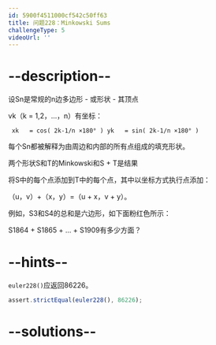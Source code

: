 ```yaml
---
id: 5900f4511000cf542c50ff63
title: 问题228：Minkowski Sums
challengeType: 5
videoUrl: ''
---
```


# --description--

设Sn是常规的n边多边形 - 或形状 - 其顶点

vk（k = 1,2，...，n）有坐标：

```
 xk   = cos( 2k-1/n ×180° ) yk   = sin( 2k-1/n ×180° ) 
```

每个Sn都被解释为由周边和内部的所有点组成的填充形状。

两个形状S和T的Minkowski和S + T是结果

将S中的每个点添加到T中的每个点，其中以坐标方式执行点添加：

（u，v）+（x，y）=（u + x，v + y）。

例如，S3和S4的总和是六边形，如下面粉红色所示：

S1864 + S1865 + ... + S1909有多少方面？

# --hints--

`euler228()`应返回86226。

```js
assert.strictEqual(euler228(), 86226);
```

# --solutions--

